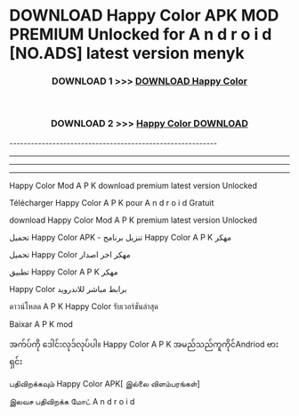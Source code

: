 # DOWNLOAD Happy Color  APK MOD PREMIUM Unlocked for A n d r o i d [NO.ADS] latest version menyk 



<div align="center">

<h3>DOWNLOAD 1 >>> <a href="https://getmod2.web.app/?judul=Happy Color ">DOWNLOAD Happy Color </a></h3><br>

<h3>DOWNLOAD 2 >>> <a href="https://getmod2.web.app/?judul=Happy Color ">Happy Color  DOWNLOAD </a></h3>

</div>
----------------------------------------------------------

----------------------------------------------------------

----------------------------------------------------------

----------------------------------------------------------

Happy Color  Mod A P K download premium latest version Unlocked

Télécharger Happy Color  A P K pour A n d r o i d Gratuit

download Happy Color  Mod A P K premium latest version Unlocked

تحميل Happy Color  APK - تنزيل برنامج Happy Color  A P K مهكر

تحميل Happy Color  مهكر اخر اصدار

تطبيق Happy Color  A P K مهكر

Happy Color  برابط مباشر للاندرويد

ดาวน์โหลด A P K Happy Color  รับเวอร์ชันล่าสุด

Baixar A P K mod

အက်ပ်ကို ဒေါင်းလုဒ်လုပ်ပါ။ Happy Color  A P K အမည်သည်ကူကိုင်Andriod ဗားရှင်း

பதிவிறக்கவும் Happy Color  APK[ இல்லை விளம்பரங்கள்] 
 
இலவச பதிவிறக்க மோட் A n d r o i d



